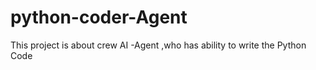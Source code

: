 # python-coder-Agent
This  project is about crew AI -Agent ,who has ability to  write the Python Code 
